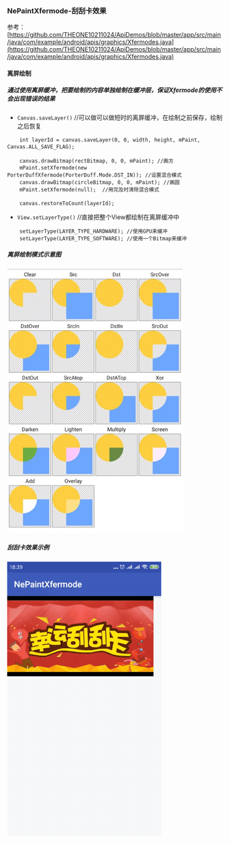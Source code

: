 ### NePaintXfermode-刮刮卡效果

参考：[https://github.com/THEONE10211024/ApiDemos/blob/master/app/src/main/java/com/example/android/apis/graphics/Xfermodes.java](https://github.com/THEONE10211024/ApiDemos/blob/master/app/src/main/java/com/example/android/apis/graphics/Xfermodes.java)  

#### 离屏绘制
##### 通过使用离屏缓冲，把要绘制的内容单独绘制在缓冲层，保证Xfermode的使用不会出现错误的结果
* `Canvas.saveLayer()` //可以做可以做短时的离屏缓冲，在绘制之前保存，绘制之后恢复
```android
    int layerId = canvas.saveLayer(0, 0, width, height, mPaint, Canvas.ALL_SAVE_FLAG);
    
    canvas.drawBitmap(rectBitmap, 0, 0, mPaint); //画方
    mPaint.setXfermode(new PorterDuffXfermode(PorterDuff.Mode.DST_IN)); //设置混合模式
    canvas.drawBitmap(circleBitmap, 0, 0, mPaint); //画圆
    mPaint.setXfermode(null);  //用完及时清除混合模式

    canvas.restoreToCount(layerId);
```
* `View.setLayerType()` //直接把整个View都绘制在离屏缓冲中
```android
    setLayerType(LAYER_TYPE_HARDWARE); //使用GPU来缓冲
    setLayerType(LAYER_TYPE_SOFTWARE); //使用一个Bitmap来缓冲
```
##### 离屏绘制模式示意图 
![image](https://github.com/tianyalu/NePaintXfermode/blob/master/show/xfermode.png)
##### 刮刮卡效果示例  
![image](https://github.com/tianyalu/NePaintXfermode/blob/master/show/eraser.gif)


